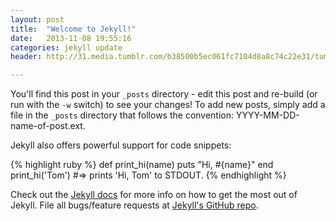 ```yaml
---
layout: post
title:  "Welcome to Jekyll!"
date:   2013-11-08 19:55:16
categories: jekyll update
header: http://31.media.tumblr.com/b38500b5ec061fc7104d8a8c74c22e31/tumblr_mx1olgmi4a1sfie3io1_1280.jpg

---
```


You'll find this post in your `_posts` directory - edit this post and re-build (or run with the `-w` switch) to see your changes!
To add new posts, simply add a file in the `_posts` directory that follows the convention: YYYY-MM-DD-name-of-post.ext.

Jekyll also offers powerful support for code snippets:

{% highlight ruby %}
def print_hi(name)
  puts "Hi, #{name}"
end
print_hi('Tom')
#=> prints 'Hi, Tom' to STDOUT.
{% endhighlight %}

Check out the [Jekyll docs][jekyll] for more info on how to get the most out of Jekyll. File all bugs/feature requests at [Jekyll's GitHub repo][jekyll-gh].

[jekyll-gh]: https://github.com/mojombo/jekyll
[jekyll]:    http://jekyllrb.com

